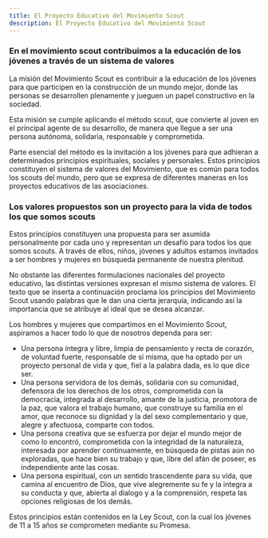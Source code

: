 ```yaml
---
title: El Proyecto Educativo del Movimiento Scout
description: El Proyecto Educativo del Movimiento Scout
---
```


### En el movimiento scout contribuimos a la educación de los jóvenes a través de un sistema de valores

La misión del Movimiento Scout es contribuir a la educación de los jóvenes para que participen en la construcción de un mundo mejor, donde las personas se desarrollen plenamente y jueguen un papel constructivo en la sociedad.

Esta misión se cumple aplicando el método scout, que convierte al joven en el principal agente de su desarrollo, de manera que llegue a ser una persona autónoma, solidaria, responsable y comprometida.

Parte esencial del método es la invitación a los jóvenes para que adhieran a determinados principios espirituales, sociales y personales. Estos principios constituyen el sistema de valores del Movimiento, que es común para todos los scouts del mundo, pero que se expresa de diferentes maneras en los proyectos educativos de las asociaciones.

### Los valores propuestos son un proyecto para la vida de todos los que somos scouts

Estos principios constituyen una propuesta para ser asumida personalmente por cada uno y representan un desafío para todos los que somos scouts. A través de ellos, niños, jóvenes y adultos estamos invitados a ser hombres y mujeres en búsqueda permanente de nuestra plenitud.

No obstante las diferentes formulaciones nacionales del proyecto educativo, las distintas versiones expresan el mismo sistema de valores. El texto que se inserta a continuación proclama los principios del Movimiento Scout usando palabras que le dan una cierta jerarquía, indicando así la importancia que se atribuye al ideal que se desea alcanzar.

Los hombres y mujeres que compartimos en el Movimiento Scout, aspiramos a hacer todo lo que de nosotros dependa para ser:

- Una persona íntegra y libre, limpia de pensamiento y recta de corazón, de voluntad fuerte, responsable de sí misma, que ha optado por un proyecto personal de vida y que, fiel a la palabra dada, es lo que dice ser.
- Una persona servidora de los demás, solidaria con su comunidad, defensora de los derechos de los otros, comprometida con la democracia, integrada al desarrollo, amante de la justicia, promotora de la paz, que valora el trabajo humano, que construye su familia en el amor, que reconoce su dignidad y la del sexo complementario y que, alegre y afectuosa, comparte con todos.
- Una persona creativa que se esfuerza por dejar el mundo mejor de como lo encontró, comprometida con la integridad de la naturaleza, interesada por aprender continuamente, en búsqueda de pistas aún no exploradas, que hace bien su trabajo y que, libre del afán de poseer, es independiente ante las cosas.
- Una persona espiritual, con un sentido trascendente para su vida, que camina al encuentro de Dios, que vive alegremente su fe y la integra a su conducta y que, abierta al dialogo y a la comprensión, respeta las opciones religiosas de los demás.

Estos principios están contenidos en la Ley Scout, con la cual los jóvenes de 11 a 15 años se comprometen mediante su Promesa.
